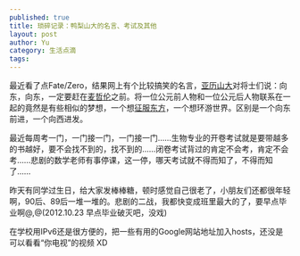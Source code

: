 ```yaml
--- 
published: true
title: 琐碎记录：鸭梨山大的名言、考试及其他
layout: post
author: Yu
category: 生活点滴 
tags:
---
```

最近看了点Fate/Zero，结果网上有个比较搞笑的名言，[亚历山大](http://en.wikipedia.org/wiki/Alexander_the_Great "Alexander the Great")对将士们说：向东，向东，一定要赶在[麦哲伦](http://en.wikipedia.org/wiki/Ferdinand_Magellan "Ferdinand Magellan")之前。将一位公元前人物和一位公元后人物联系在一起的竟然是有些相似的梦想，一个想[征服东方](http://en.wikipedia.org/wiki/Wars_of_Alexander_the_Great "Wars of Alexander the Great")，一个想环游世界。区别是一个向东前进，一个向西进发。


最近每周考一门，一门接一门，一门接一门……生物专业的开卷考试就是要带越多的书越好，要不会找不到的，找不到的……闭卷考试背过的肯定不会考，肯定不会考……悲剧的数学老师有事停课，这一停，哪天考试就不得而知了，不得而知了……


昨天有同学过生日，给大家发棒棒糖，顿时感觉自己很老了，小朋友们还都很年轻啊，90后、89后一堆一堆的。悲剧的二战，我都快变成班里最大的了，要早点毕业啊@,@(2012.10.23 早点毕业破灭吧，没戏)


在学校用IPv6还是很方便的，把一些有用的Google网站地址加入hosts，还没是可以看看“你电视”的视频 XD
